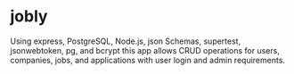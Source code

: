 # jobly
Using express, PostgreSQL, Node.js, json Schemas, supertest, jsonwebtoken, pg, and bcrypt this app allows CRUD operations for users, companies, jobs, and applications with user login and admin requirements.

